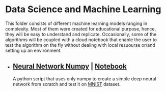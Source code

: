 # Data Science and Machine Learning

This folder consists of different machine learning models ranging in complexity.
Most of them were created for educational purpose, hence, they will be easy to understand and replicate.
Occasionally, some of the algorithms will be coupled with a cloud notebook that enable the user to test the algorithm on the fly without dealing with local resuourse or/and setting up an environment.

* ## [Neural Network Numpy](neural_network/neural_network_numpy.py) | [Notebook](https://www.kaggle.com/code/mohamedahmedx2/build-a-simple-l-neural-network-from-scratch)

    A python script that uses only numpy to create a simple deep neural network from scratch and test it on [MNIST](https://en.wikipedia.org/wiki/MNIST_database) dataset.
